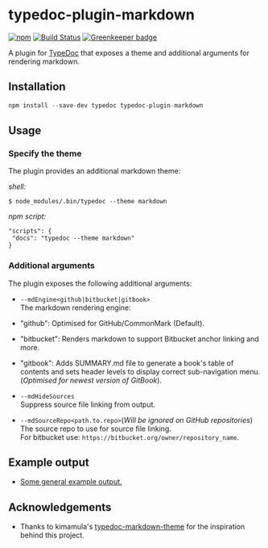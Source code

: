 # typedoc-plugin-markdown

[![npm](https://img.shields.io/npm/v/typedoc-plugin-markdown.svg)](https://www.npmjs.com/package/typedoc-plugin-markdown)
[![Build Status](https://travis-ci.org/tgreyjs/typedoc-plugin-markdown.svg?branch=master)](https://travis-ci.org/tgreyjs/typedoc-plugin-markdown)
[![Greenkeeper badge](https://badges.greenkeeper.io/tgreyjs/typedoc-plugin-markdown.svg)](https://greenkeeper.io/)

A plugin for [TypeDoc](https://github.com/TypeStrong/typedoc) that exposes a theme and additional arguments for rendering markdown.

## Installation

```javascript
npm install --save-dev typedoc typedoc-plugin-markdown
```

## Usage

### Specify the theme

The plugin provides an additional markdown theme:

*shell:*
```
$ node_modules/.bin/typedoc --theme markdown
```

*npm script:*
```
"scripts": {
 "docs": "typedoc --theme markdown"
}
```

### Additional arguments

The plugin exposes the following additional arguments:

 * `--mdEngine<github|bitbucket|gitbook>`<br />
 The markdown rendering engine:
  * "github": Optimised for GitHub/CommonMark (Default). 
  * "bitbucket": Renders markdown to support Bitbucket anchor linking and more.<br />
  * "gitbook": Adds SUMMARY.md file to generate a book's table of contents and sets header levels to display correct sub-navigation menu. (*Optimised for newest version of GitBook*).

* `--mdHideSources`<br />
  Suppress source file linking from output.
  
* `--mdSourceRepo<path.to.repo>`(*Will be ignored on GitHub repositories*)<br />
  The source repo to use for source file linking.<br />
  For bitbucket use: `https://bitbucket.org/owner/repository_name`. 

## Example output

* <a href="https://github.com/tgreyjs/typedoc-plugin-markdown/tree/master/examples/out/README.md">Some general example output.</a>



## Acknowledgements

* Thanks to kimamula's [typedoc-markdown-theme](https://github.com/kimamula/typedoc-markdown-theme) for the inspiration behind this project.
